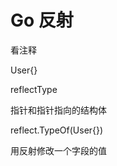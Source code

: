 

# Go 反射


看注释  


User{}

reflectType

指针和指针指向的结构体

<!-- reflect.TypeOf(&User{}) -->


reflect.TypeOf(User{})



用反射修改一个字段的值